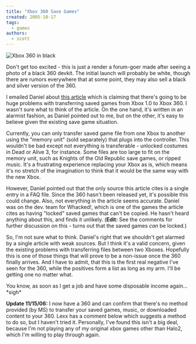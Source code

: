 ```yaml
---
title: "Xbox 360 Save Games"
created: 2005-10-17
tags:
  - games
authors:
  - scott
---
```


![Xbox 360 in black](/images/xbox360black.jpg)

Don't get too excited - this is just a render a forum-goer made after seeing a photo of a black 360 devkit. The initial launch will probably be white, though there are rumors everywhere that at some point, they may also sell a black and silver version of the 360.

I emailed Daniel about [this article](http://www.gamestay.com/stories/2005/10/16/whatsGoingToSuckAboutXbox360.html) which is claiming that there's going to be huge problems with transferring saved games from Xbox 1.0 to Xbox 360. I wasn't sure what to think of the article. On the one hand, it's written in an alarmist fashion, as Daniel pointed out to me, but on the other, it's easy to believe given the existing save game situation.

Currently, you can only transfer saved game file from one Xbox to another using the "memory unit" (sold separately) that plugs into the controller. This wouldn't be bad except not everything is transferable - unlocked costumes in Dead or Alive 3, for instance. Some files are too large to fit on the memory unit, such as Knights of the Old Republic save games, or ripped music. It's a frustrating experience replacing your Xbox as is, which means it's no stretch of the imagination to think that it would be the same way with the new Xbox.

However, Daniel pointed out that the only source this article cites is a single entry in a FAQ file. Since the 360 hasn't been released yet, it's possible this could change. Also, not everything in the article seems accurate. Daniel was on the dev. team for Whacked!, which is one of the games the article cites as having "locked" saved games that can't be copied. He hasn't heard anything about this, and finds it unlikely. (**Edit:** See the comments for further discussion on this - turns out that the saved games _can_ be locked.)

So, I'm not sure what to think. Daniel's right that we shouldn't get alarmed by a single article with weak sources. But I think it's a valid concern, given the existing problems with transferring files between two Xboxes. Hopefully this is one of those things that will prove to be a non-issue once the 360 finally arrives. And I have to admit, that this is the first real negative I've seen for the 360, while the positives form a list as long as my arm. I'll be getting one no matter what.

You know, as soon as I get a job and have some disposable income again... \*sigh\*

**Update 11/15/06:** I now have a 360 and can confirm that there's no method provided (by MS) to transfer your saved games, music, or downloaded content to your 360. Lexx has a comment below which suggests a method to do so, but I haven't tried it. Personally, I've found this isn't a big deal, because I'm not playing any of my original xbox games other than Halo2, which I'm willing to play through again.

